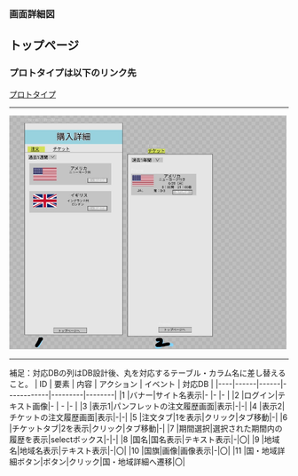 ### 画面詳細図
## トップページ
### プロトタイプは以下のリンク先
[プロトタイプ](https://www.figma.com/file/YG5ey5pOtI5ZYlaZHWfvS7/Untitled?node-id=3%3A44)
*****
<img src="../img/購入詳細_LI.jpg" width="500">

*****
補足：対応DBの列はDB設計後、丸を対応するテーブル・カラム名に差し替えること。
| ID | 要素 | 内容 | アクション | イベント | 対応DB |
|----|------|------|------------|---------|--------|
|1   |バナー|サイト名表示|-      |-        |-       |
|2   |ログイン|テキスト画像|-    | -        |-      |
|3   |表示1|パンフレットの注文履歴画面|表示|-|-|
|4   |表示2|チケットの注文履歴画面|表示|-|-|
|5   |注文タブ|1を表示|クリック|タブ移動|-|
|6   |チケットタブ|2を表示|クリック|タブ移動|-|
|7   |期間選択|選択された期間内の履歴を表示|selectボックス|-|-|
|8   |国名|国名表示|テキスト表示|-|〇|
|9   |地域名|地域名表示|テキスト表示|-|〇|
|10  |国旗|画像|画像表示|-|〇|
|11  |国・地域詳細ボタン|ボタン|クリック|国・地域詳細へ遷移|〇|
